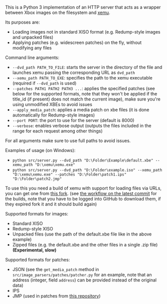 This is a Python 3 implementation of an HTTP server that acts as a wrapper between Xbox images on the filesystem and [xemu](https://github.com/xemu-project/xemu).

Its purposes are:
- Loading images not in standard XISO format (e.g. Redump-style images and unpacked files)
- Applying patches (e.g. widescreen patches) on the fly, without modifying any files

Command line arguments:
- `--dvd_path PATH_TO_FILE`: starts the server in the directory of the file and launches xemu passing the corresponding URL as `dvd_path`
- `--xemu_path PATH_TO_EXE`: specifies the path to the xemu executable (required if `--dvd_path` is used)
- `--patches PATH1 PATH2 PATH3 ...`: applies the specified patches (see below for the supported formats, note that they won't be applied if the title_id (if present) does not match the current image), make sure you're using unmodified XBEs to avoid issues
- `--apply_media_patch`: applies a media patch on xbe files (it is done automatically for Redump-style images)
- `--port PORT`: the port to use for the server (default is 8000)
- `--verbose`: enables verbose output (outputs the files included in the range for each request among other things)

For all arguments make sure to use full paths to avoid issues.

Examples of usage (on Windows):
- `python src/server.py --dvd_path "D:\Folder\Example\default.xbe" --xemu_path "D:\xemu\xemu.exe"`
- `python src/server.py --dvd_path "D:\Folder\example.iso" --xemu_path "D:\xemu\xemu.exe" --patches "D:\Folder\patch1.ips" "D:\Folder\patch2.jmp"`

To use this you need a build of xemu with support for loading files via URLs, you can get one from [this fork](https://github.com/wilkovatch/xemu/tree/fix/aio-win32). (see [the workflow on the latest commit](https://github.com/wilkovatch/xemu/actions/runs/14146282702) for the builds, note that you have to be logged into GitHub to download them, if they expired fork it and it should build again)

Supported formats for images:
- Standard XISO
- Redump-style XISO
- Unpacked files (use the path of the default.xbe file like in the above example)
- Zipped files (e.g. the default.xbe and the other files in a single .zip file) **(Experimental, slow)**

Supported formats for patches:
- JSON (see the `get_media_patch` method in `src/image_parsers/patches/patcher.py` for an example, note that an address (integer, field `address`) can be provided instead of the original data)
- IPS
- JMP (used in patches from [this repository](https://github.com/JayYardley/Xbox-Magic-Patches-by-Jay))
